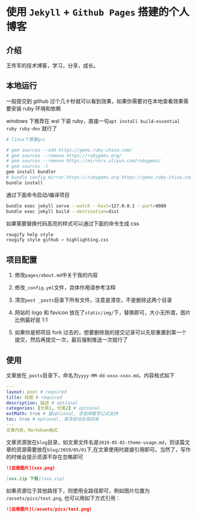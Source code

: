 # 使用 ```Jekyll``` + ```Github Pages``` 搭建的个人博客

## 介绍

王传军的技术博客，学习，分享，成长。

## 本地运行

一般提交到 github 过个几十秒就可以看到效果，如果你需要对在本地查看效果需要安装 ruby 环境和依赖

windows 下推荐在 wsl 下装 ruby，直接一句`apt install build-essential ruby ruby-dev` 就行了

```bash
# linux下需要gcc

# gem sources --add https://gems.ruby-china.com/
# gem sources --remove https://rubygems.org/
# gem sources --remove https://mirrors.aliyun.com/rubygems/
# gem sources -l
gem install bundler
# bundle config mirror.https://rubygems.org https://gems.ruby-china.com
bundle install
```

通过下面命令启动/编译项目

```bash
bundle exec jekyll serve --watch --host=127.0.0.1 --port=8080
bundle exec jekyll build --destination=dist
```

如果需要替换代码高亮的样式可以通过下面的命令生成 css

```bash
rougify help style
rougify style github > highlighting.css
```

## 项目配置

1. 修改`pages/about.md`中关于我的内容

2. 修改`_config.yml`文件，具体作用请参考注释

3. 清空`post _posts`目录下所有文件，注意是清空，不是删除这两个目录

4. 网站的 logo 和 favicon 放在了`static/img/`下，替换即可，大小无所谓，图片比例最好是 1:1

5. 如果你是把项目 fork 过去的，想要删除我的提交记录可以先软重置到第一个提交，然后再提交一次，最后强制推送一次就行了

## 使用

文章放在`_posts`目录下，命名为`yyyy-MM-dd-xxxx-xxxx.md`，内容格式如下

```yaml
---
layout: post # required
title: 标题 # required
description: 描述 # optional 
categories: [分类1, 分类2] # optional
extMath: true # 是optional, 否启用数学公式支持
toc: true # optional, 是否自动生成目录
---
文章内容，Markdown格式
```

文章资源放在`blog`目录，如文章文件名是`2019-05-01-theme-usage.md`，则该篇文章的资源需要放在`blog/2019/05/01`下,在文章使用时直接引用即可。当然了，写作的时候会提示资源不存在忽略即可

```md
![这是图片](xxx.png)

[xxx.zip 下载](xxx.zip)
```

如果资源位于其他路径下，则使用全路径即可，例如图片位置为 ```/assets/pics/test.png```, 也可以用如下方式引用：

```md
![这是图片](/assets/pics/test.png)
```
